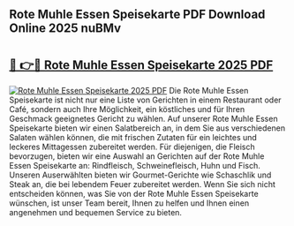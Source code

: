 ## Rote Muhle Essen Speisekarte PDF Download Online 2025 nuBMv

# <h2><a href="http://gcb9m2.nevu.top/?p=Rote+Muhle+Essen+Speisekarte">🔗 👉🔴 Rote Muhle Essen Speisekarte 2025 PDF</a></h2>

[![Rote Muhle Essen Speisekarte 2025 PDF](https://i.imgur.com/dBaPXMq.png)](http://gcb9m2.nevu.top/?p=Rote+Muhle+Essen+Speisekarte)
Die Rote Muhle Essen Speisekarte ist nicht nur eine Liste von Gerichten in einem Restaurant oder Café, sondern auch Ihre Möglichkeit, ein köstliches und für Ihren Geschmack geeignetes Gericht zu wählen. Auf unserer Rote Muhle Essen Speisekarte bieten wir einen Salatbereich an, in dem Sie aus verschiedenen Salaten wählen können, die mit frischen Zutaten für ein leichtes und leckeres Mittagessen zubereitet werden. Für diejenigen, die Fleisch bevorzugen, bieten wir eine Auswahl an Gerichten auf der Rote Muhle Essen Speisekarte an: Rindfleisch, Schweinefleisch, Huhn und Fisch. Unseren Auserwählten bieten wir Gourmet-Gerichte wie Schaschlik und Steak an, die bei lebendem Feuer zubereitet werden. Wenn Sie sich nicht entscheiden können, was Sie von der Rote Muhle Essen Speisekarte wünschen, ist unser Team bereit, Ihnen zu helfen und Ihnen einen angenehmen und bequemen Service zu bieten.
